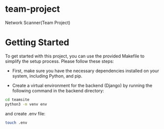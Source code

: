 # team-project
Network Scanner(Team Project)

# Getting Started

To get started with this project, you can use the provided Makefile to simplify the setup process. Please follow these steps:

- First, make sure you have the necessary dependencies installed on your system, including Python, and pip.

- Create a virtual environment for the backend (Django) by running the following command in the backend directory:
```bash
cd teamsite
python3 -m venv env
```
and create .env file:
```bash
touch .env
```